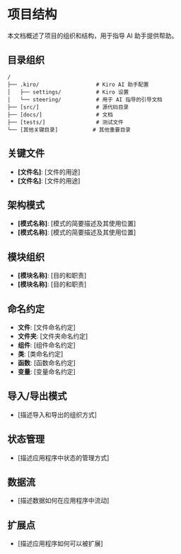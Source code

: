 # 项目结构

本文档概述了项目的组织和结构，用于指导 AI 助手提供帮助。

## 目录组织

```
/
├── .kiro/                  # Kiro AI 助手配置
│   ├── settings/           # Kiro 设置
│   └── steering/           # 用于 AI 指导的引导文档
├── [src/]                  # 源代码目录
├── [docs/]                 # 文档
├── [tests/]                # 测试文件
└── [其他关键目录]           # 其他重要目录
```

## 关键文件

- **[文件名]**: [文件的用途]
- **[文件名]**: [文件的用途]

## 架构模式

- **[模式名称]**: [模式的简要描述及其使用位置]
- **[模式名称]**: [模式的简要描述及其使用位置]

## 模块组织

- **[模块名称]**: [目的和职责]
- **[模块名称]**: [目的和职责]

## 命名约定

- **文件**: [文件命名约定]
- **文件夹**: [文件夹命名约定]
- **组件**: [组件命名约定]
- **类**: [类命名约定]
- **函数**: [函数命名约定]
- **变量**: [变量命名约定]

## 导入/导出模式

- [描述导入和导出的组织方式]

## 状态管理

- [描述应用程序中状态的管理方式]

## 数据流

- [描述数据如何在应用程序中流动]

## 扩展点

- [描述应用程序如何可以被扩展]